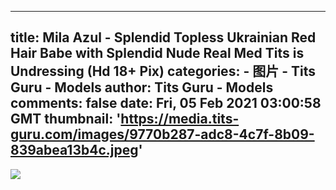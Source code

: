 
---
title: Mila Azul - Splendid Topless Ukrainian Red Hair Babe with Splendid Nude Real Med Tits is Undressing (Hd 18+ Pix)
categories: 
    - 图片
    - Tits Guru - Models
author: Tits Guru - Models
comments: false
date: Fri, 05 Feb 2021 03:00:58 GMT
thumbnail: 'https://media.tits-guru.com/images/9770b287-adc8-4c7f-8b09-839abea13b4c.jpeg'
---

<div>   
<img src="https://media.tits-guru.com/images/9770b287-adc8-4c7f-8b09-839abea13b4c.jpeg" referrerpolicy="no-referrer">  
</div>
            